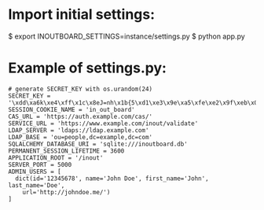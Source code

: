 # Import initial settings:
  $ export INOUTBOARD_SETTINGS=instance/settings.py
  $ python app.py

# Example of settings.py:
    # generate SECRET_KEY with os.urandom(24)
    SECRET_KEY = '\xdd\xa6k\xe4\xff\x1c\x8eJ=nh\x1b{5\xd1\xe3\x9e\xa5\xfe\xe2\x9f\xeb\x07\x81'
    SESSION_COOKIE_NAME = 'in_out_board'
    CAS_URL = 'https://auth.example.com/cas/'
    SERVICE_URL = 'https://www.example.com/inout/validate'
    LDAP_SERVER = 'ldaps://ldap.example.com'
    LDAP_BASE = 'ou=people,dc=example,dc=com'
    SQLALCHEMY_DATABASE_URI = 'sqlite:///inoutboard.db'
    PERMANENT_SESSION_LIFETIME = 3600
    APPLICATION_ROOT = '/inout'
    SERVER_PORT = 5000
    ADMIN_USERS = [
      dict(id='12345678', name='John Doe', first_name='John', last_name='Doe',
        url='http://johndoe.me/')
    ]
